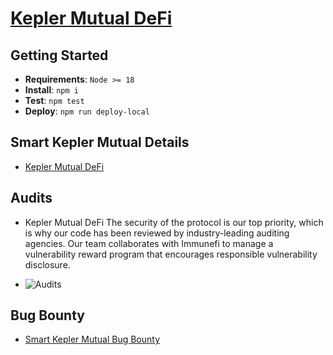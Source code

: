 # [Kepler Mutual DeFi](https://keplermutual.net/)

## Getting Started

- **Requirements**: `Node >= 18`
- **Install**: `npm i` 
- **Test**: `npm test` 
- **Deploy**: `npm run deploy-local` 

## Smart Kepler Mutual Details

- [Kepler Mutual DeFi](https://keplermutual.net/)

## Audits

- Kepler Mutual DeFi The security of the protocol is our top priority, which is why our code has been reviewed by industry-leading auditing agencies. Our team collaborates with Immunefi to manage a vulnerability reward program that encourages responsible vulnerability disclosure.

 - ![Audits](https://github.com/keplermutual/smart-keplermutual/assets/171472961/549fe1ce-3db6-4dd4-87f4-b99646b42033)


## Bug Bounty

- [Smart Kepler Mutual Bug Bounty](https://keplermutual.net/)
